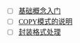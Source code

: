 <font face="Simsun" size=3>

- [ ] [基础概念入门](https://www.jianshu.com/p/82fff1fa9e61)
- [ ] [COPY模式的说明](https://www.jianshu.com/p/f7d83fdec111/)
- [ ] [封装格式处理](https://www.cnblogs.com/leisure_chn/p/10506636.html)

</font>